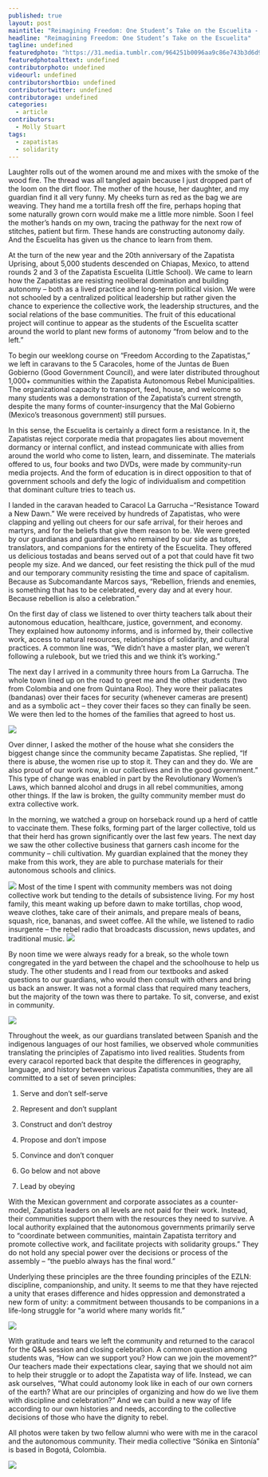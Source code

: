 ```yaml
---
published: true
layout: post
maintitle: "Reimagining Freedom: One Student’s Take on the Escuelita - {Young}ist"
headline: "Reimagining Freedom: One Student’s Take on the Escuelita"
tagline: undefined
featuredphoto: "https://31.media.tumblr.com/964251b0096aa9c86e743b3d6d9a0902/tumblr_inline_mzkbdeBhR61rkj9dw.png"
featuredphotoalttext: undefined
contributorphoto: undefined
videourl: undefined
contributorshortbio: undefined
contributortwitter: undefined
contributorage: undefined
categories: 
  - article
contributors: 
  - Molly Stuart
tags: 
  - zapatistas
  - solidarity
---
```


Laughter rolls out of the women around me and mixes with the smoke of the wood fire. The thread was all tangled again because I just dropped part of the loom on the dirt floor. The mother of the house, her daughter, and my guardian find it all very funny. My cheeks turn as red as the bag we are weaving. They hand me a tortilla fresh off the fire, perhaps hoping that some naturally grown corn would make me a little more nimble. Soon I feel the mother’s hands on my own, tracing the pathway for the next row of stitches, patient but firm. These hands are constructing autonomy daily. And the Escuelita has given us the chance to learn from them.

At the turn of the new year and the 20th anniversary of the Zapatista Uprising, about 5,000 students descended on Chiapas, Mexico, to attend rounds 2 and 3 of the Zapatista Escuelita (Little School). We came to learn how the Zapatistas are resisting neoliberal domination and building autonomy – both as a lived practice and long-term political vision. We were not schooled by a centralized political leadership but rather given the chance to experience the collective work, the leadership structures, and the social relations of the base communities. The fruit of this educational project will continue to appear as the students of the Escuelita scatter around the world to plant new forms of autonomy “from below and to the left.”

To begin our weeklong course on “Freedom According to the Zapatistas,” we left in caravans to the 5 Caracoles, home of the Juntas de Buen Gobierno (Good Government Council), and were later distributed throughout 1,000+ communities within the Zapatista Autonomous Rebel Municipalities. The organizational capacity to transport, feed, house, and welcome so many students was a demonstration of the Zapatista’s current strength, despite the many forms of counter-insurgency that the Mal Gobierno (Mexico’s treasonous government) still pursues.

In this sense, the Escuelita is certainly a direct form a resistance. In it, the Zapatistas reject corporate media that propagates lies about movement dormancy or internal conflict, and instead communicate with allies from around the world who come to listen, learn, and disseminate. The materials offered to us, four books and two DVDs, were made by community-run media projects. And the form of education is in direct opposition to that of government schools and defy the logic of individualism and competition that dominant culture tries to teach us. 

I landed in the caravan headed to Caracol La Garrucha –“Resistance Toward a New Dawn.” We were received by hundreds of Zapatistas, who were clapping and yelling out cheers for our safe arrival, for their heroes and martyrs, and for the beliefs that give them reason to be. We were greeted by our guardianas and guardianes who remained by our side as tutors, translators, and companions for the entirety of the Escuelita. They offered us delicious tostadas and beans served out of a pot that could have fit two people my size. And we danced, our feet resisting the thick pull of the mud and our temporary community resisting the time and space of capitalism. Because as Subcomandante Marcos says, “Rebellion, friends and enemies, is something that has to be celebrated, every day and at every hour. Because rebellion is also a celebration.”

On the first day of class we listened to over thirty teachers talk about their autonomous education, healthcare, justice, government, and economy. They explained how autonomy informs, and is informed by, their collective work, access to natural resources, relationships of solidarity, and cultural practices. A common line was, “We didn’t have a master plan, we weren’t following a rulebook, but we tried this and we think it’s working.”

The next day I arrived in a community three hours from La Garrucha. The whole town lined up on the road to greet me and the other students (two from Colombia and one from Quintana Roo). They wore their paliacates (bandanas) over their faces for security (whenever cameras are present) and as a symbolic act – they cover their faces so they can finally be seen. We were then led to the homes of the families that agreed to host us.

<img src='https://31.media.tumblr.com/eaa0fa99f6c4179572cf4c4a2cb8f1c1/tumblr_inline_mzkbgxUoEN1rkj9dw.png'/>

Over dinner, I asked the mother of the house what she considers the biggest change since the community became Zapatistas. She replied, “If there is abuse, the women rise up to stop it. They can and they do. We are also proud of our work now, in our collectives and in the good government.” This type of change was enabled in part by the Revolutionary Women’s Laws, which banned alcohol and drugs in all rebel communities, among other things. If the law is broken, the guilty community member must do extra collective work.

In the morning, we watched a group on horseback round up a herd of cattle to vaccinate them. These folks, forming part of the larger collective, told us that their herd has grown significantly over the last few years. The next day we saw the other collective business that garners cash income for the community – chili cultivation. My guardian explained that the money they make from this work, they are able to purchase materials for their autonomous schools and clinics.

<img src='https://31.media.tumblr.com/706446e72a04d90944b98b57b73aa3ec/tumblr_inline_mzkbegWo7b1rkj9dw.png' class='fr'/>
Most of the time I spent with community members was not doing collective work but tending to the details of subsistence living. For my host family, this meant waking up before dawn to make tortillas, chop wood, weave clothes, take care of their animals, and prepare meals of beans, squash, rice, bananas, and sweet coffee. All the while, we listened to radio insurgente – the rebel radio that broadcasts discussion, news updates, and traditional music.

<img src='https://31.media.tumblr.com/a819bd2581c729a900c9ae3031241297/tumblr_inline_mzkbf6jG1U1rkj9dw.png' class='fr'/>

By noon time we were always ready for a break, so the whole town congregated in the yard between the chapel and the schoolhouse to help us study. The other students and I read from our textbooks and asked questions to our guardians, who would then consult with others and bring us back an answer. It was not a formal class that required many teachers, but the majority of the town was there to partake. To sit, converse, and exist in community.

<img src='https://31.media.tumblr.com/4b0ab3d68f3fbaa4eb8ed49da463c785/tumblr_inline_mzkbithykE1rkj9dw.png' class='fl'/>

Throughout the week, as our guardians translated between Spanish and the indigenous languages of our host families, we observed whole communities translating the principles of Zapatismo into lived realities. Students from every caracol reported back that despite the differences in geography, language, and history between various Zapatista communities, they are all committed to a set of seven principles:


1. Serve and don’t self-serve

2. Represent and don’t supplant

3. Construct and don’t destroy

4. Propose and don’t impose

5. Convince and don’t conquer

6. Go below and not above

7. Lead by obeying 



With the Mexican government and corporate associates as a counter-model, Zapatista leaders on all levels are not paid for their work. Instead, their communities support them with the resources they need to survive. A local authority explained that the autonomous governments primarily serve to “coordinate between communities, maintain Zapatista territory and promote collective work, and facilitate projects with solidarity groups.” They do not hold any special power over the decisions or process of the assembly – “the pueblo always has the final word.”

Underlying these principles are the three founding principles of the EZLN: discipline, companionship, and unity. It seems to me that they have rejected a unity that erases difference and hides oppression and demonstrated a new form of unity: a commitment between thousands to be companions in a life-long struggle for “a world where many worlds fit.”

<img src='https://31.media.tumblr.com/7c0fe9e6c552a9926be50295ce6b65d1/tumblr_inline_mzkbh7ZRw71rkj9dw.png' class='col12'/>

With gratitude and tears we left the community and returned to the caracol for the Q&A session and closing celebration. A common question among students was, “How can we support you? How can we join the movement?” Our teachers made their expectations clear, saying that we should not aim to help their struggle or to adopt the Zapatista way of life. Instead, we can ask ourselves, “What could autonomy look like in each of our own corners of the earth? What are our principles of organizing and how do we live them with discipline and celebration?” And we can build a new way of life according to our own histories and needs, according to the collective decisions of those who have the dignity to rebel.

 All photos were taken by two fellow alumni who were with me in the caracol and the autonomous community. Their media collective “Sónika en Sintonía” is based in Bogotá, Colombia.

<img src='https://31.media.tumblr.com/83bda8ccbc0df58435d2db8655a67805/tumblr_inline_mzkbj6D6Mx1rkj9dw.png' class='col12'/>